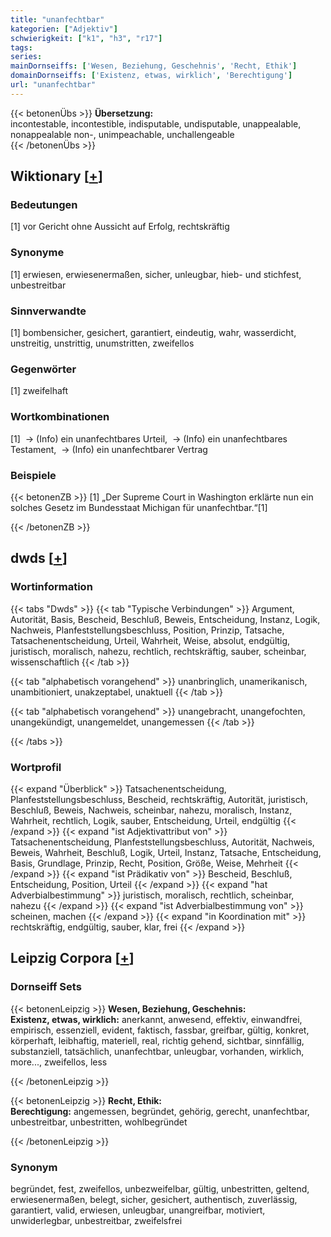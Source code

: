 ```yaml
---
title: "unanfechtbar"
kategorien: ["Adjektiv"]
schwierigkeit: ["k1", "h3", "r17"]
tags:
series:
mainDornseiffs: ['Wesen, Beziehung, Geschehnis', 'Recht, Ethik']
domainDornseiffs: ['Existenz, etwas, wirklich', 'Berechtigung']
url: "unanfechtbar"
---
```


{{< betonenÜbs >}}
**Übersetzung:**  
incontestable, incontestible, indisputable, undisputable, unappealable, nonappealable non-, unimpeachable, unchallengeable  
{{< /betonenÜbs >}}

## Wiktionary [[+](https://de.wiktionary.org/wiki/unanfechtbar)]

### Bedeutungen
[1] vor Gericht ohne Aussicht auf Erfolg, rechtskräftig  

### Synonyme
[1] erwiesen, erwiesenermaßen, sicher, unleugbar, hieb- und stichfest, unbestreitbar  

### Sinnverwandte
[1] bombensicher, gesichert, garantiert, eindeutig, wahr, wasserdicht, unstreitig, unstrittig, unumstritten, zweifellos  

### Gegenwörter
[1] zweifelhaft  

### Wortkombinationen
[1]  -> (Info) ein unanfechtbares Urteil,  -> (Info) ein unanfechtbares Testament,  -> (Info) ein unanfechtbarer Vertrag  

### Beispiele
{{< betonenZB >}}
[1] „Der Supreme Court in Washington erklärte nun ein solches Gesetz im Bundesstaat Michigan für unanfechtbar.“[1]  

{{< /betonenZB >}}


## dwds [[+](https://www.dwds.de/wb/unanfechtbar)]

### Wortinformation
{{< tabs "Dwds" >}}
{{< tab "Typische Verbindungen" >}}
Argument, Autorität, Basis, Bescheid, Beschluß, Beweis, Entscheidung, Instanz, Logik, Nachweis, Planfeststellungsbeschluss, Position, Prinzip, Tatsache, Tatsachenentscheidung, Urteil, Wahrheit, Weise, absolut, endgültig, juristisch, moralisch, nahezu, rechtlich, rechtskräftig, sauber, scheinbar, wissenschaftlich
{{< /tab >}}

{{< tab "alphabetisch vorangehend" >}}
unanbringlich, unamerikanisch, unambitioniert, unakzeptabel, unaktuell
{{< /tab >}}

{{< tab "alphabetisch vorangehend" >}}
unangebracht, unangefochten, unangekündigt, unangemeldet, unangemessen
{{< /tab >}}

{{< /tabs >}}

### Wortprofil
{{< expand "Überblick" >}} Tatsachenentscheidung, Planfeststellungsbeschluss, Bescheid, rechtskräftig, Autorität, juristisch, Beschluß, Beweis, Nachweis, scheinbar, nahezu, moralisch, Instanz, Wahrheit, rechtlich, Logik, sauber, Entscheidung, Urteil, endgültig {{< /expand >}}
{{< expand "ist Adjektivattribut von" >}} Tatsachenentscheidung, Planfeststellungsbeschluss, Autorität, Nachweis, Beweis, Wahrheit, Beschluß, Logik, Urteil, Instanz, Tatsache, Entscheidung, Basis, Grundlage, Prinzip, Recht, Position, Größe, Weise, Mehrheit {{< /expand >}}
{{< expand "ist Prädikativ von" >}} Bescheid, Beschluß, Entscheidung, Position, Urteil {{< /expand >}}
{{< expand "hat Adverbialbestimmung" >}} juristisch, moralisch, rechtlich, scheinbar, nahezu {{< /expand >}}
{{< expand "ist Adverbialbestimmung von" >}} scheinen, machen {{< /expand >}}
{{< expand "in Koordination mit" >}} rechtskräftig, endgültig, sauber, klar, frei {{< /expand >}}

## Leipzig Corpora [[+](https://corpora.uni-leipzig.de/en/res?word=unanfechtbar&corpusId=deu_newscrawl-public_2018)]

### Dornseiff Sets
{{< betonenLeipzig >}}
**Wesen, Beziehung, Geschehnis:**  
**Existenz, etwas, wirklich:** anerkannt, anwesend, effektiv, einwandfrei, empirisch, essenziell, evident, faktisch, fassbar, greifbar, gültig, konkret, körperhaft, leibhaftig, materiell, real, richtig gehend, sichtbar, sinnfällig, substanziell, tatsächlich, unanfechtbar, unleugbar, vorhanden, wirklich, more..., zweifellos, less  

{{< /betonenLeipzig >}}


{{< betonenLeipzig >}}
**Recht, Ethik:**  
**Berechtigung:** angemessen, begründet, gehörig, gerecht, unanfechtbar, unbestreitbar, unbestritten, wohlbegründet  

{{< /betonenLeipzig >}}

### Synonym
begründet, fest, zweifellos, unbezweifelbar, gültig, unbestritten, geltend, erwiesenermaßen, belegt, sicher, gesichert, authentisch, zuverlässig, garantiert, valid, erwiesen, unleugbar, unangreifbar, motiviert, unwiderlegbar, unbestreitbar, zweifelsfrei

